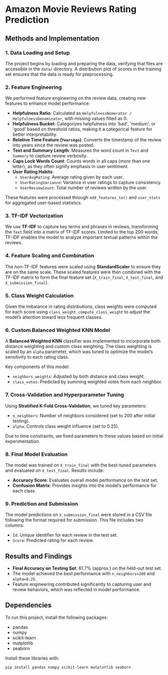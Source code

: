 # Amazon Movie Reviews Rating Prediction

## Methods and Implementation

### 1. Data Loading and Setup

The project begins by loading and preparing the data, verifying that files are accessible in the `data/` directory. A distribution plot of scores in the training set ensures that the data is ready for preprocessing.

### 2. Feature Engineering

We performed feature engineering on the review data, creating new features to enhance model performance:

- **Helpfulness Ratio**: Calculated as `HelpfulnessNumerator / HelpfulnessDenominator`, with missing values filled as 0.
- **Helpfulness Bucket**: Categorizes helpfulness into 'bad', 'medium', or 'good' based on threshold ratios, making it a categorical feature for better interpretability.
- **Relative Time Feature (`YearsAgo`)**: Converts the timestamp of the review into years since the review was posted.
- **Text and Summary Length**: Measures the word count in `Text` and `Summary` to capture review verbosity.
- **Caps Lock Words Count**: Counts words in all caps (more than one letter), as they often signify emphasis in user sentiment.
- **User Rating Habits**:
  - `UserAvgRating`: Average rating given by each user.
  - `UserRatingVariance`: Variance in user ratings to capture consistency.
  - `UserReviewCount`: Total number of reviews written by the user.

These features were processed through `add_features_to()` and `user_stats` for aggregated user-based statistics.

### 3. TF-IDF Vectorization

We use **TF-IDF** to capture key terms and phrases in reviews, transforming the `Text` field into a matrix of TF-IDF scores. Limited to the top 200 words, TF-IDF enables the model to analyze important textual patterns within the reviews.

### 4. Feature Scaling and Combination

The non-TF-IDF features were scaled using **StandardScaler** to ensure they are on the same scale. These scaled features were then combined with the TF-IDF matrix to form the final feature set (`X_train_final`, `X_test_final`, and `X_submission_final`).

### 5. Class Weight Calculation

Given the imbalance in rating distributions, class weights were computed for each score using `class_weight.compute_class_weight` to adjust the model’s attention toward less frequent classes.

### 6. Custom Balanced Weighted KNN Model

A **Balanced Weighted KNN** classifier was implemented to incorporate both distance weighting and custom class weighting. The class weighting is scaled by an `alpha` parameter, which was tuned to optimize the model’s sensitivity to each rating class.

Key components of this model:
- `neighbors_weights`: Adjusted by both distance and class weight.
- `class_votes`: Predicted by summing weighted votes from each neighbor.

### 7. Cross-Validation and Hyperparameter Tuning

Using **Stratified K-Fold Cross-Validation**, we tuned key parameters:
- `n_neighbors`: Number of neighbors considered (set to 200 after initial testing).
- `alpha`: Controls class weight influence (set to 0.25).

Due to time constraints, we fixed parameters to these values based on initial experimentation.

### 8. Final Model Evaluation

The model was trained on `X_train_final` with the best-tuned parameters and evaluated on `X_test_final`. Results include:
- **Accuracy Score**: Evaluates overall model performance on the test set.
- **Confusion Matrix**: Provides insights into the model’s performance for each class.

### 9. Prediction and Submission

The model predictions on `X_submission_final` were stored in a CSV file following the format required for submission. This file includes two columns:
- `Id`: Unique identifier for each review in the test set.
- `Score`: Predicted rating for each review.

## Results and Findings

- **Final Accuracy on Testing Set**: 61.7% (approx.) on the held-out test set.
- The model achieved the best performance with `n_neighbors=200` and `alpha=0.25`.
- Feature engineering contributed significantly to capturing user and review behaviors, which was reflected in model performance.

## Dependencies

To run this project, install the following packages:
- pandas
- numpy
- scikit-learn
- matplotlib
- seaborn

Install these libraries with:

```bash
pip install pandas numpy scikit-learn matplotlib seaborn
```
